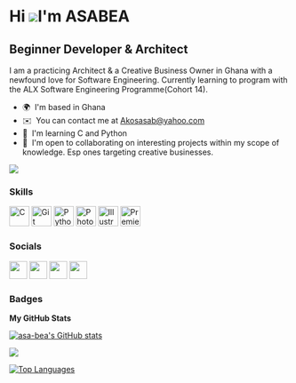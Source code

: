 Hi ![](https://user-images.githubusercontent.com/18350557/176309783-0785949b-9127-417c-8b55-ab5a4333674e.gif)I'm ASABEA
==============================================================================================================================

Beginner Developer & Architect
------------------------------

I am a practicing Architect & a Creative Business Owner in Ghana with a newfound love for Software Engineering. Currently learning to program with the ALX Software Engineering Programme(Cohort 14).

* 🌍  I'm based in Ghana
* ✉️  You can contact me at [Akosasab@yahoo.com](mailto:Akosasab@yahoo.com)
* 🧠  I'm learning C and Python
* 🤝  I'm open to collaborating on interesting projects within my scope of knowledge. Esp ones targeting creative businesses.

<a href="https://www.twitter.com/asa_bea_" target="_blank" rel="noreferrer"><img
src="https://img.shields.io/twitter/follow/asa_bea_?logo=twitter&style=for-the-badge&color=ec4899&labelColor=831843"
/></a>

### Skills


<p align="left">
<a href="https://docs.microsoft.com/en-us/cpp/?view=msvc-170" target="_blank" rel="noreferrer"><img src="https://raw.githubusercontent.com/danielcranney/readme-generator/main/public/icons/skills/c-colored.svg" width="36" height="36" alt="C" /></a>
<a href="https://git-scm.com/" target="_blank" rel="noreferrer"><img src="https://raw.githubusercontent.com/danielcranney/readme-generator/main/public/icons/skills/git-colored.svg" width="36" height="36" alt="Git" /></a>
<a href="https://www.python.org/" target="_blank" rel="noreferrer"><img src="https://raw.githubusercontent.com/danielcranney/readme-generator/main/public/icons/skills/python-colored.svg" width="36" height="36" alt="Python" /></a>
<a href="https://www.adobe.com/uk/products/photoshop.html" target="_blank" rel="noreferrer"><img src="https://raw.githubusercontent.com/danielcranney/readme-generator/main/public/icons/skills/photoshop-colored.svg" width="36" height="36" alt="Photoshop" /></a>
<a href="adobe.com/uk/products/illustrator.html" target="_blank" rel="noreferrer"><img src="https://raw.githubusercontent.com/danielcranney/readme-generator/main/public/icons/skills/illustrator-colored.svg" width="36" height="36" alt="Illustrator" /></a>
<a href="https://www.adobe.com/uk/products/premiere.html" target="_blank" rel="noreferrer"><img src="https://raw.githubusercontent.com/danielcranney/readme-generator/main/public/icons/skills/premierepro-colored.svg" width="36" height="36" alt="Premiere Pro" /></a>
</p>


### Socials

<p align="left"> <a href="https://www.github.com/asa-bea" target="_blank" rel="noreferrer"><img src="https://raw.githubusercontent.com/danielcranney/readme-generator/main/public/icons/socials/github.svg" width="32" height="32" /></a> <a href="http://www.instagram.com/hooks_haven" target="_blank" rel="noreferrer"><img src="https://raw.githubusercontent.com/danielcranney/readme-generator/main/public/icons/socials/instagram.svg" width="32" height="32" /></a> <a href="https://www.linkedin.com/in/akosua asabea obese" target="_blank" rel="noreferrer"><img src="https://raw.githubusercontent.com/danielcranney/readme-generator/main/public/icons/socials/linkedin.svg" width="32" height="32" /></a> <a href="https://www.twitter.com/asa_bea_" target="_blank" rel="noreferrer"><img src="https://raw.githubusercontent.com/danielcranney/readme-generator/main/public/icons/socials/twitter.svg" width="32" height="32" /></a></p>

### Badges

<b>My GitHub Stats</b>

<a href="http://www.github.com/asa-bea"><img src="https://github-readme-stats.vercel.app/api?username=asa-bea&show_icons=true&hide=&count_private=true&title_color=ec4899&text_color=ffffff&icon_color=ec4899&bg_color=831843&hide_border=true&show_icons=true" alt="asa-bea's GitHub stats" /></a>

<a href="http://www.github.com/asa-bea"><img src="https://github-readme-streak-stats.herokuapp.com/?user=asa-bea&stroke=ffffff&background=831843&ring=ec4899&fire=ec4899&currStreakNum=ffffff&currStreakLabel=ec4899&sideNums=ffffff&sideLabels=ffffff&dates=ffffff&hide_border=true" /></a>

<a href="https://github.com/asa-bea" align="left"><img src="https://github-readme-stats.vercel.app/api/top-langs/?username=asa-bea&langs_count=10&title_color=ec4899&text_color=ffffff&icon_color=ec4899&bg_color=831843&hide_border=true&locale=en&custom_title=Top%20%Languages" alt="Top Languages" /></a>
